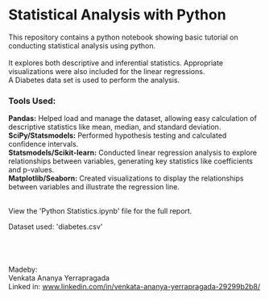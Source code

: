 # Statistical Analysis with Python
This repository contains a python notebook showing basic tutorial on conducting statistical analysis using python.
<br>
<br>
It explores both descriptive and inferential statistics. Appropriate visualizations were also included for the linear regressions.   
A Diabetes data set is used to perform the analysis. 
<br>
### Tools Used:
**Pandas:** Helped load and manage the dataset, allowing easy calculation of descriptive statistics like mean, median, and standard deviation.
<br>
**SciPy/Statsmodels:** Performed hypothesis testing and calculated confidence intervals.
<br>
**Statsmodels/Scikit-learn:** Conducted linear regression analysis to explore relationships between variables, generating key statistics like coefficients and p-values.
<br>
**Matplotlib/Seaborn:** Created visualizations to display the relationships between variables and illustrate the regression line.

<br>
View the 'Python Statistics.ipynb' file for the full report. 
<br>

Dataset used: 'diabetes.csv'
<br>
<br>
<br>
<br>
<br>
Madeby:
<br>
Venkata Ananya Yerrapragada
<br>
Linked in: www.linkedin.com/in/venkata-ananya-yerrapragada-29299b2b8/

